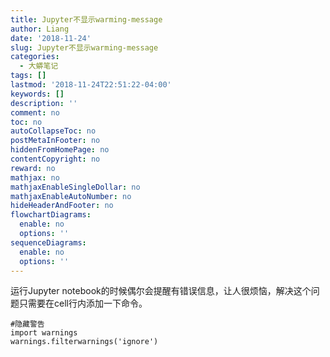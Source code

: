 ```yaml
---
title: Jupyter不显示warming-message
author: Liang
date: '2018-11-24'
slug: Jupyter不显示warming-message
categories:
  - 大蟒笔记
tags: []
lastmod: '2018-11-24T22:51:22-04:00'
keywords: []
description: ''
comment: no
toc: no
autoCollapseToc: no
postMetaInFooter: no
hiddenFromHomePage: no
contentCopyright: no
reward: no
mathjax: no
mathjaxEnableSingleDollar: no
mathjaxEnableAutoNumber: no
hideHeaderAndFooter: no
flowchartDiagrams:
  enable: no
  options: ''
sequenceDiagrams:
  enable: no
  options: ''
---
```

运行Jupyter notebook的时候偶尔会提醒有错误信息，让人很烦恼，解决这个问题只需要在cell行内添加一下命令。
```
#隐藏警告
import warnings
warnings.filterwarnings('ignore')
```
